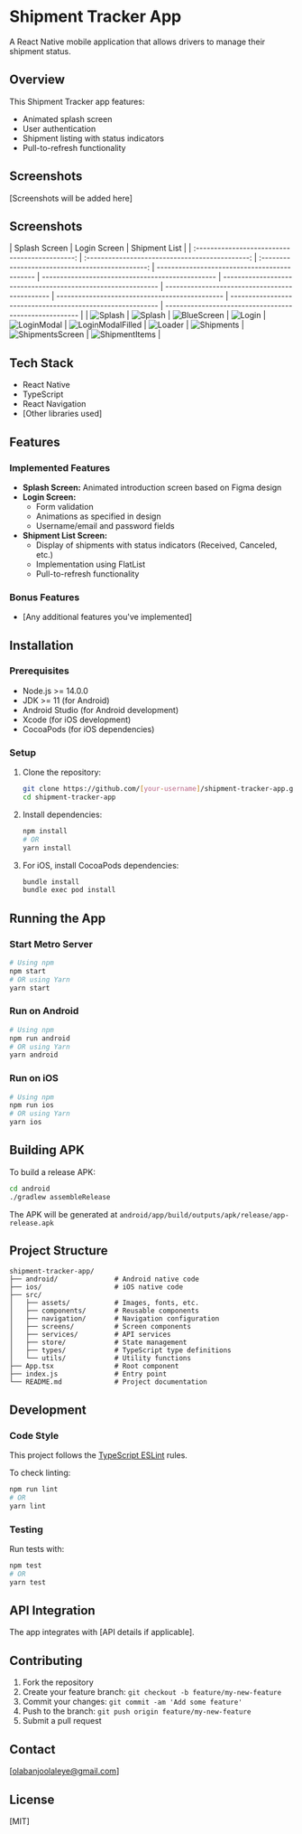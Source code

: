 # Shipment Tracker App

A React Native mobile application that allows drivers to manage their shipment status.

## Overview

This Shipment Tracker app features:

- Animated splash screen
- User authentication
- Shipment listing with status indicators
- Pull-to-refresh functionality

## Screenshots

[Screenshots will be added here]

## Screenshots

|                 Splash Screen                  |                  Login Screen                   |                  Shipment List                   |
| :--------------------------------------------: | :---------------------------------------------: | :----------------------------------------------: | -------------------------------------------- | ------------------------------------------------ | ------------------------------------------------------------ | ---------------------------------------------- | ---------------------------------------------- | ---------------------------------------------------------- | ------------------------------------------------------ |
| ![Splash](assets/screenshots/SplashScreen.png) | ![Splash](assets/screenshots/SplashScreen1.png) | ![BlueScreen](assets/screenshots/BlueScreen.png) | ![Login](assets/screenshots/LoginScreen.png) | ![LoginModal](assets/screenshots/LoginModal.png) | ![LoginModalFilled](assets/screenshots/LoginModalFilled.png) | ![Loader](assets/screenshots/LoaderScreen.png) | ![Shipments](assets/screenshots/Shipments.png) | ![ShipmentsScreen](assets/screenshots/ShipmentsScreen.png) | ![ShipmentItems](assets/screenshots/ShipmentItems.png) |

## Tech Stack

- React Native
- TypeScript
- React Navigation
- [Other libraries used]

## Features

### Implemented Features

- **Splash Screen:** Animated introduction screen based on Figma design
- **Login Screen:**
  - Form validation
  - Animations as specified in design
  - Username/email and password fields
- **Shipment List Screen:**
  - Display of shipments with status indicators (Received, Canceled, etc.)
  - Implementation using FlatList
  - Pull-to-refresh functionality

### Bonus Features

- [Any additional features you've implemented]

## Installation

### Prerequisites

- Node.js >= 14.0.0
- JDK >= 11 (for Android)
- Android Studio (for Android development)
- Xcode (for iOS development)
- CocoaPods (for iOS dependencies)

### Setup

1. Clone the repository:

   ```sh
   git clone https://github.com/[your-username]/shipment-tracker-app.git
   cd shipment-tracker-app
   ```

2. Install dependencies:

   ```sh
   npm install
   # OR
   yarn install
   ```

3. For iOS, install CocoaPods dependencies:
   ```sh
   bundle install
   bundle exec pod install
   ```

## Running the App

### Start Metro Server

```sh
# Using npm
npm start
# OR using Yarn
yarn start
```

### Run on Android

```sh
# Using npm
npm run android
# OR using Yarn
yarn android
```

### Run on iOS

```sh
# Using npm
npm run ios
# OR using Yarn
yarn ios
```

## Building APK

To build a release APK:

```sh
cd android
./gradlew assembleRelease
```

The APK will be generated at `android/app/build/outputs/apk/release/app-release.apk`

## Project Structure

```
shipment-tracker-app/
├── android/              # Android native code
├── ios/                  # iOS native code
├── src/
│   ├── assets/           # Images, fonts, etc.
│   ├── components/       # Reusable components
│   ├── navigation/       # Navigation configuration
│   ├── screens/          # Screen components
│   ├── services/         # API services
│   ├── store/            # State management
│   ├── types/            # TypeScript type definitions
│   └── utils/            # Utility functions
├── App.tsx               # Root component
├── index.js              # Entry point
└── README.md             # Project documentation
```

## Development

### Code Style

This project follows the [TypeScript ESLint](https://typescript-eslint.io/) rules.

To check linting:

```sh
npm run lint
# OR
yarn lint
```

### Testing

Run tests with:

```sh
npm test
# OR
yarn test
```

## API Integration

The app integrates with [API details if applicable].

## Contributing

1. Fork the repository
2. Create your feature branch: `git checkout -b feature/my-new-feature`
3. Commit your changes: `git commit -am 'Add some feature'`
4. Push to the branch: `git push origin feature/my-new-feature`
5. Submit a pull request

## Contact

[olabanjoolaleye@gmail.com]

## License

[MIT]
